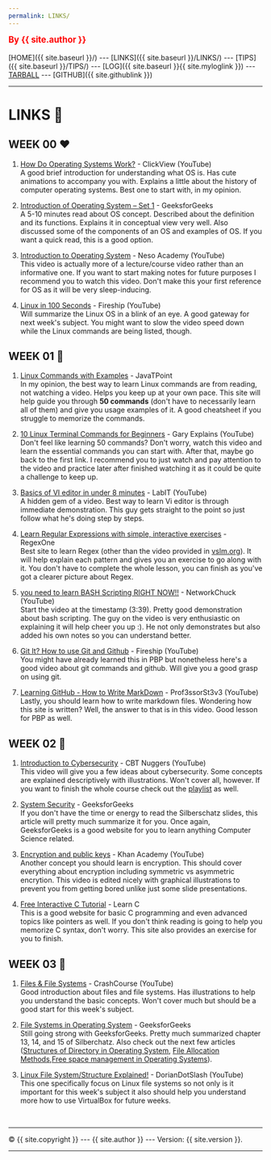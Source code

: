 ```yaml
---
permalink: LINKS/
---
```

<span style="color:red; font-weight:bold; font-size:larger;">By {{ site.author }}</span>
<br><br>
[HOME]({{ site.baseurl }}/) ---
[LINKS]({{ site.baseurl }}/LINKS/) ---
[TIPS]({{ site.baseurl }}/TIPS/) ---
[LOG]({{ site.baseurl }}{{ site.myloglink }}) ---
[TARBALL](https://os.vlsm.org/Log/AdrianRamadhan27.tar.bz2.txt) ---
[GITHUB]({{ site.githublink }})
<br>
<hr>

# LINKS 🔗

## WEEK 00 ❤
1. [How Do Operating Systems Work?](https://www.youtube.com/watch?v=GjNp0bBrjmU) - ClickView (YouTube)<br>
A good brief introduction for understanding what OS is. Has cute animations to accompany you with. Explains a little about the history of computer operating systems. Best one to start with, in my opinion.

2. [Introduction of Operating System – Set 1](https://www.geeksforgeeks.org/introduction-of-operating-system-set-1/) - GeeksforGeeks<br>
A 5-10 minutes read about OS concept. Described about the definition and its functions. Explains it in conceptual view very well. Also discussed some of the components of an OS and examples of OS. If you want a quick read, this is a good option.

3. [Introduction to Operating System](https://www.youtube.com/watch?v=vBURTt97EkA) - Neso Academy (YouTube)<br>
This video is actually more of a lecture/course video rather than an informative one. If you want to start making notes for future purposes I recommend you to watch this video. Don't make this your first reference for OS as it will be very sleep-inducing. 

4. [Linux in 100 Seconds](https://www.youtube.com/watch?v=rrB13utjYV4) - Fireship (YouTube)<br>
Will summarize the Linux OS in a blink of an eye. A good gateway for next week's subject. You might want to slow the video speed down while the Linux commands are being listed, though. 


## WEEK 01 🧡
1. [Linux Commands with Examples](https://www.javatpoint.com/linux-commands) - JavaTPoint<br>
In my opinion, the best way to learn Linux commands are from reading, not watching a video. Helps you keep up at your own pace. This site will help guide you through **50 commands** (don't have to necessarily learn all of them) and give you usage examples of it. A good cheatsheet if you struggle to memorize the commands.

2. [10 Linux Terminal Commands for Beginners](https://www.youtube.com/watch?v=CpTfQ-q6MPU&) - Gary Explains (YouTube)<br>
Don't feel like learning 50 commands? Don't worry, watch this video and learn the essential commands you can start with. After that, maybe go back to the first link. I recommend you to just watch and pay attention to the video and practice later after finished watching it as it could be quite a challenge to keep up. 

3. [Basics of VI editor in under 8 minutes](https://www.youtube.com/watch?v=-_DvfdgR-LA) - LabIT (YouTube)<br>
A hidden gem of a video. Best way to learn Vi editor is through immediate demonstration. This guy gets straight to the point so just follow what he's doing step by steps.

4. [Learn Regular Expressions with simple, interactive exercises](https://regexone.com/lesson/) - RegexOne<br>
Best site to learn Regex (other than the video provided in [vslm.org](https://osp4diss.vlsm.org/Welcome2GNULinux.html)). It will help explain each pattern and gives you an exercise to go along with it. You don't have to complete the whole lesson, you can finish as you've got a clearer picture about Regex.

5. [you need to learn BASH Scripting RIGHT NOW!!](https://youtu.be/SPwyp2NG-bE?t=219) - NetworkChuck (YouTube)<br>
Start the video at the timestamp (3:39). Pretty good demonstration about bash scripting. The guy on the video is very enthusiastic on explaining it will help cheer you up :). He not only demonstrates but also added his own notes so you can understand better.

6. [Git It? How to use Git and Github](https://www.youtube.com/watch?v=HkdAHXoRtos&) - Fireship (YouTube)<br>
You might have already learned this in PBP but nonetheless here's a good video about git commands and github. Will give you a good grasp on using git.

7. [Learning GitHub - How to Write MarkDown](https://www.youtube.com/watch?v=eJojC3lSkwg) - Prof3ssorSt3v3 (YouTube)<br>
Lastly, you should learn how to write markdown files. Wondering how this site is written? Well, the answer to that is in this video. Good lesson for PBP as well.

## WEEK 02 💛
1. [Introduction to Cybersecurity](https://www.youtube.com/watch?v=ULGILG-ZhO0) - CBT Nuggers (YouTube)<br>
This video will give you a few ideas about cybersecurity. Some concepts are explained descriptively with illustrations. Won't cover all, however. If you want to finish the whole course check out the [playlist](https://www.youtube.com/playlist?list=PLQVJk9oC5JKq15cieChuOU9zFdf-FlnMi) as well.

2. [System Security](https://www.geeksforgeeks.org/system-security/) - GeeksforGeeks <br>
If you don't have the time or energy to read the Silberschatz slides, this article will pretty much summarize it for you. Once again, GeeksforGeeks is a good website for you to learn anything Computer Science related. 

3. [Encryption and public keys](https://www.youtube.com/watch?v=6-JjHa-qLPk) - Khan Academy (YouTube)<br>
Another concept you should learn is encryption. This should cover everything about encryption including symmetric vs asymmetric encrytion. This video is edited nicely with graphical illustrations to prevent you from getting bored unlike just some slide presentations. 

4. [Free Interactive C Tutorial](https://www.learn-c.org) - Learn C<br>
This is a good website for basic C programming and even advanced topics like pointers as well. If you don't think reading is going to help you memorize C syntax, don't worry. This site also provides an exercise for you to finish.

## WEEK 03 💚
1. [Files & File Systems](https://www.youtube.com/watch?v=KN8YgJnShPM) - CrashCourse (YouTube)<br>
Good introduction about files and file systems. Has illustrations to help you understand the basic concepts. Won't cover much but should be a good start for this week's subject.

2. [File Systems in Operating System](https://www.geeksforgeeks.org/file-systems-in-operating-system/) - GeeksforGeeks<br>
Still going strong with GeeksforGeeks. Pretty much summarized chapter 13, 14, and 15 of Silberchatz. Also check out the next few articles ([Structures of Directory in Operating System](https://www.geeksforgeeks.org/structures-of-directory-in-operating-system/), [File Allocation Methods](https://www.geeksforgeeks.org/file-allocation-methods/?ref=lbp),[Free space management in Operating Systems](https://www.geeksforgeeks.org/free-space-management-in-operating-system/)).

3. [Linux File System/Structure Explained!](https://www.youtube.com/watch?v=HbgzrKJvDRw) - DorianDotSlash (YouTube)<br>
This one specifically focus on Linux file systems so not only is it important for this week's subject it also should help you understand more how to use VirtualBox for future weeks. 
<br>
<hr>
&copy; {{ site.copyright }} --- {{ site.author }} --- Version: {{ site.version }}.
<hr>
<br>
